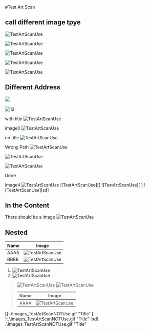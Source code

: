 #Test Art Scan

## call different image tpye

![TestArtScanUse](.\Images\_TestArtScanUse.bmp)

![TestArtScanUse](.\Images\_TestArtScanUse.gif)

![TestArtScanUse](Images\_TestArtScanUse.jpeg)

![TestArtScanUse](.\Images\_TestArtScanUse.jpg)

![TestArtScanUse](.\Images\_TestArtScanUse.png)

## Different Address
![](.\Images\_TestArtScanUse_NoName.jpeg)

![12](.\Images\_TestArtScanUse_NOName.bmp)

with title
![TestArtScanUse](.\Images\_TestArtScanUse_WithTitle.jpg "title")

image0
![TestArtScanUse][Image0]

no title
![TestArtScanUse][Image0EX0]

Wrong Path
![TestArtScanUse][Image0EX1]

![TestArtScanUse][Image0EX2]

![TestArtScanUse][Image0EX3]


Done


image4
![TestArtScanUse][Image4]
![TestArtScanUse][]
![TestArtScanUse][ ]
![TestArtScanUse][sd]


## In the Content
There should be a image ![TestArtScanUse](.\Images\_TestArtScanUse_IntheContent.png)

## Nested

Name|Image
----|-----
AAAA|![TestArtScanUse](.\Images\_TestArtScanUse_NestedINTable.jpg)
BBBB|![TestArtScanUse][Image1]

1. ![TestArtScanUse](.\Images\_TestArtScanUse_NestedInList.jpg)
2. ![TestArtScanUse][Image2]

> ![TestArtScanUse](.\Images\_TestArtScanUse_NestedInblock.png)
> ![TestArtScanUse][Image3]

> Name|Image
> ----|----
> AAAA|![TestArtScanUse](.\Images\_TestArtScanUse_MutiNested.jpg) 

[Image0]: .\Images\_TestArtScanUse_RAddress.png "Title"
[Image0EX2]: .\Images\_TestArtScanUse_RAddress1.PNG "Title"
[Image0EX3]: .\Images\_TestArtScanUse_RAddress.abcpng "Title"


[Image0EX0]: .\Images\_TestArtScanUse_RA_NoTitle.gif
[Image0EX1]: \_TestArtScanUse_RA_NoTitle.gif "Title"
[Image1]: .\Images\_TestArtScanUse_NestedINTable_RA.jpg "Title"
[Image2]: .\Images\_TestArtScanUse_NestedInList_RA.jpg "Title"
[Image3]: .\Images\_TestArtScanUse_NestedInblock_RA.png "Title"
[Image4]:.\Images\_TestArtScanNOTUse.bmp "Title"
[]:.\Images\_TestArtScanNOTUse.gif "Title"
[ ]:.\Images\_TestArtScanNOTUse.gif "Title"
[sd]:    .\Images\_TestArtScanNOTUse.gif "Title"